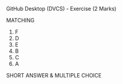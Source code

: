 GitHub Desktop (DVCS) - Exercise (2 Marks)

MATCHING

1. F
2. D
3. E
4. B
5. C
6. A




SHORT ANSWER & MULTIPLE CHOICE
